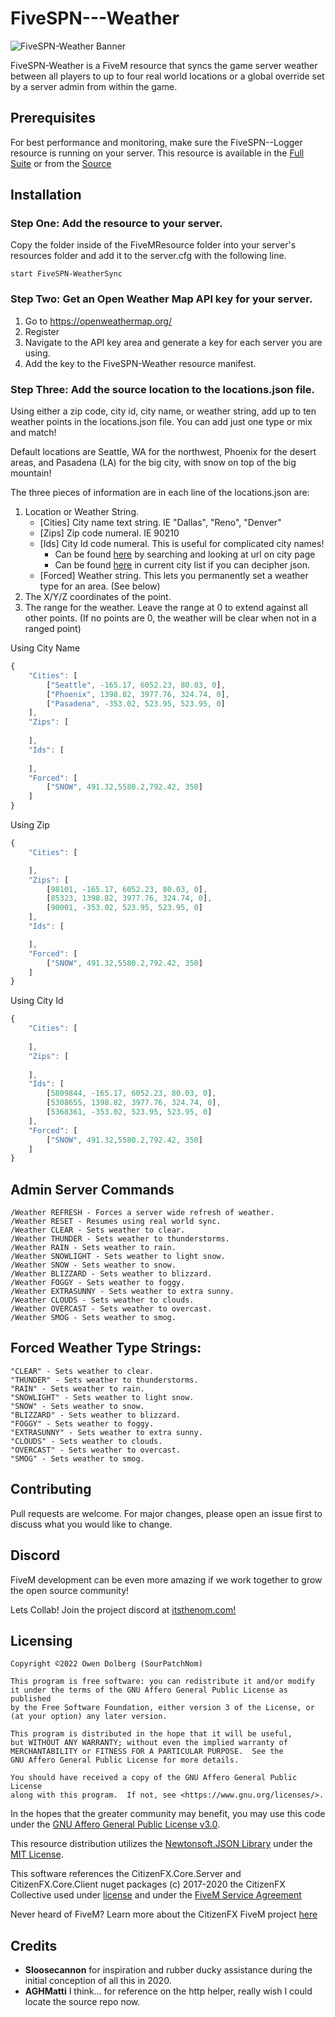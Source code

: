 # FiveSPN---Weather

![FiveSPN-Weather Banner](https://cdn.discordapp.com/attachments/793012996690804766/1039349079358050365/fspnweather.png)

FiveSPN-Weather is a FiveM resource that syncs the game server weather between all players to up to four real world locations or a global override set by a server admin from within the game.

## Prerequisites

For best performance and monitoring, make sure the FiveSPN--Logger resource is running on your server. This resource is available in the [Full Suite](https://github.com/SourPatchNom/FiveSPN---Suite) or from the [Source](https://github.com/SourPatchNom/FiveSPN---Logger)

## Installation

### Step One: Add the resource to your server.
Copy the folder inside of the FiveMResource folder into your server's resources folder and add it to the server.cfg with the following line. 
```
start FiveSPN-WeatherSync
```

### Step Two: Get an Open Weather Map API key for your server.

1. Go to https://openweathermap.org/
2. Register
3. Navigate to the API key area and generate a key for each server you are using.
4. Add the key to the FiveSPN-Weather resource manifest.

### Step Three: Add the source location to the locations.json file.

Using either a zip code, city id, city name, or weather string, add up to ten weather points in the locations.json file. You can add just one type or mix and match!

Default locations are Seattle, WA for the northwest, Phoenix for the desert areas, and Pasadena (LA) for the big city, with snow on top of the big mountain!  

The three pieces of information are in each line of the locations.json are:
1. Location or Weather String.
   * [Cities] City name text string. IE "Dallas", "Reno", "Denver"
   * [Zips] Zip code numeral. IE 90210
   * [Ids] City Id code numeral. This is useful for complicated city names!
     * Can be found [here](https://openweathermap.org/find) by searching and looking at url on city page 
     * Can be found [here](http://bulk.openweathermap.org/sample/) in current city list if you can decipher json.
   * [Forced] Weather string. This lets you permanently set a weather type for an area. (See below)
2. The X/Y/Z coordinates of the point.
3. The range for the weather. Leave the range at 0 to extend against all other points. (If no points are 0, the weather will be clear when not in a ranged point)


Using City Name
```javascript
{
    "Cities": [
        ["Seattle", -165.17, 6052.23, 80.03, 0],
        ["Phoenix", 1398.82, 3977.76, 324.74, 0],
        ["Pasadena", -353.02, 523.95, 523.95, 0]
    ],
    "Zips": [
        
    ],
    "Ids": [
        
    ],
    "Forced": [
        ["SNOW", 491.32,5580.2,792.42, 350]
    ]
}
```

Using Zip
```javascript
{
    "Cities": [

    ],
    "Zips": [
        [98101, -165.17, 6052.23, 80.03, 0],
        [85323, 1398.82, 3977.76, 324.74, 0],
        [90001, -353.02, 523.95, 523.95, 0]
    ],
    "Ids": [

    ],
    "Forced": [
        ["SNOW", 491.32,5580.2,792.42, 350]
    ]
}
```

Using City Id
```javascript
{
    "Cities": [
        
    ],
    "Zips": [
        
    ],
    "Ids": [
        [5809844, -165.17, 6052.23, 80.03, 0],
        [5308655, 1398.82, 3977.76, 324.74, 0],
        [5368361, -353.02, 523.95, 523.95, 0]
    ],
    "Forced": [
        ["SNOW", 491.32,5580.2,792.42, 350]
    ]
}
```

## Admin Server Commands

```
/Weather REFRESH - Forces a server wide refresh of weather.
/Weather RESET - Resumes using real world sync.
/Weather CLEAR - Sets weather to clear.
/Weather THUNDER - Sets weather to thunderstorms.
/Weather RAIN - Sets weather to rain.
/Weather SNOWLIGHT - Sets weather to light snow.
/Weather SNOW - Sets weather to snow.
/Weather BLIZZARD - Sets weather to blizzard.
/Weather FOGGY - Sets weather to foggy.
/Weather EXTRASUNNY - Sets weather to extra sunny.
/Weather CLOUDS - Sets weather to clouds.
/Weather OVERCAST - Sets weather to overcast.
/Weather SMOG - Sets weather to smog.
```

## Forced Weather Type Strings:
```
"CLEAR" - Sets weather to clear.
"THUNDER" - Sets weather to thunderstorms.
"RAIN" - Sets weather to rain.
"SNOWLIGHT" - Sets weather to light snow.
"SNOW" - Sets weather to snow.
"BLIZZARD" - Sets weather to blizzard.
"FOGGY" - Sets weather to foggy.
"EXTRASUNNY" - Sets weather to extra sunny.
"CLOUDS" - Sets weather to clouds.
"OVERCAST" - Sets weather to overcast.
"SMOG" - Sets weather to smog.
```

## Contributing

Pull requests are welcome. For major changes, please open an issue first to discuss what you would like to change.

## Discord
FiveM development can be even more amazing if we work together to grow the open source community! 

Lets Collab! Join the project discord at [itsthenom.com!](http://itsthenom.com/)
## Licensing

    Copyright ©2022 Owen Dolberg (SourPatchNom)

    This program is free software: you can redistribute it and/or modify
    it under the terms of the GNU Affero General Public License as published
    by the Free Software Foundation, either version 3 of the License, or
    (at your option) any later version.

    This program is distributed in the hope that it will be useful,
    but WITHOUT ANY WARRANTY; without even the implied warranty of
    MERCHANTABILITY or FITNESS FOR A PARTICULAR PURPOSE.  See the
    GNU Affero General Public License for more details.

    You should have received a copy of the GNU Affero General Public License
    along with this program.  If not, see <https://www.gnu.org/licenses/>.

In the hopes that the greater community may benefit, you may use this code under the [GNU Affero General Public License v3.0](LICENSE).

This resource distribution utilizes the [Newtonsoft.JSON Library](https://github.com/JamesNK/Newtonsoft.Json) under the [MIT License](https://github.com/JamesNK/Newtonsoft.Json/blob/master/LICENSE.md).

This software references the CitizenFX.Core.Server and CitizenFX.Core.Client nuget packages (c) 2017-2020 the CitizenFX Collective used under [license](https://github.com/citizenfx/fivem/blob/master/code/LICENSE) and under the [FiveM Service Agreement](https://fivem.net/terms)

Never heard of FiveM? Learn more about the CitizenFX FiveM project [here](https://fivem.net/)

## Credits
* <b>Sloosecannon</b> for inspiration and rubber ducky assistance during the initial conception of all this in 2020.
* <b>AGHMatti</b> I think... for reference on the http helper, really wish I could locate the source repo now.
